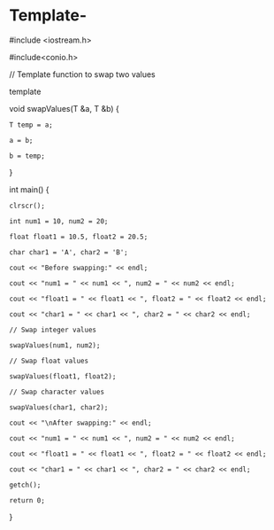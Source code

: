 # Template-

#include <iostream.h>

#include<conio.h>

// Template function to swap two values

template <class T>

void swapValues(T &a, T &b) {

    T temp = a;

    a = b;

    b = temp;

}

int main() {

    clrscr();

    int num1 = 10, num2 = 20;

    float float1 = 10.5, float2 = 20.5;

    char char1 = 'A', char2 = 'B';

    cout << "Before swapping:" << endl;

    cout << "num1 = " << num1 << ", num2 = " << num2 << endl;

    cout << "float1 = " << float1 << ", float2 = " << float2 << endl;

    cout << "char1 = " << char1 << ", char2 = " << char2 << endl;

    // Swap integer values

    swapValues(num1, num2);

    // Swap float values

    swapValues(float1, float2);

    // Swap character values

    swapValues(char1, char2);

    cout << "\nAfter swapping:" << endl;

    cout << "num1 = " << num1 << ", num2 = " << num2 << endl;

    cout << "float1 = " << float1 << ", float2 = " << float2 << endl;

    cout << "char1 = " << char1 << ", char2 = " << char2 << endl;

    getch();

    return 0;

}
